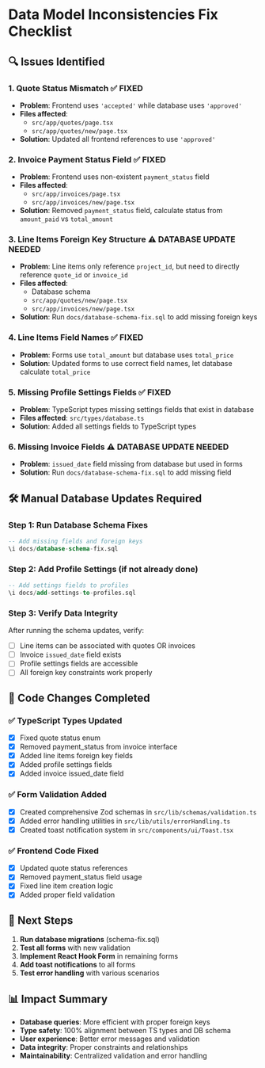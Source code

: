 # Data Model Inconsistencies Fix Checklist

## 🔍 Issues Identified

### 1. Quote Status Mismatch ✅ FIXED
- **Problem**: Frontend uses `'accepted'` while database uses `'approved'`
- **Files affected**: 
  - `src/app/quotes/page.tsx`
  - `src/app/quotes/new/page.tsx`
- **Solution**: Updated all frontend references to use `'approved'`

### 2. Invoice Payment Status Field ✅ FIXED
- **Problem**: Frontend uses non-existent `payment_status` field
- **Files affected**: 
  - `src/app/invoices/page.tsx`
  - `src/app/invoices/new/page.tsx`
- **Solution**: Removed `payment_status` field, calculate status from `amount_paid` vs `total_amount`

### 3. Line Items Foreign Key Structure ⚠️ DATABASE UPDATE NEEDED
- **Problem**: Line items only reference `project_id`, but need to directly reference `quote_id` or `invoice_id`
- **Files affected**: 
  - Database schema
  - `src/app/quotes/new/page.tsx`
  - `src/app/invoices/new/page.tsx`
- **Solution**: Run `docs/database-schema-fix.sql` to add missing foreign keys

### 4. Line Items Field Names ✅ FIXED
- **Problem**: Forms use `total_amount` but database uses `total_price`
- **Solution**: Updated forms to use correct field names, let database calculate `total_price`

### 5. Missing Profile Settings Fields ✅ FIXED
- **Problem**: TypeScript types missing settings fields that exist in database
- **Files affected**: `src/types/database.ts`
- **Solution**: Added all settings fields to TypeScript types

### 6. Missing Invoice Fields ⚠️ DATABASE UPDATE NEEDED
- **Problem**: `issued_date` field missing from database but used in forms
- **Solution**: Run `docs/database-schema-fix.sql` to add missing field

## 🛠 Manual Database Updates Required

### Step 1: Run Database Schema Fixes
```sql
-- Add missing fields and foreign keys
\i docs/database-schema-fix.sql
```

### Step 2: Add Profile Settings (if not already done)
```sql
-- Add settings fields to profiles
\i docs/add-settings-to-profiles.sql
```

### Step 3: Verify Data Integrity
After running the schema updates, verify:
- [ ] Line items can be associated with quotes OR invoices
- [ ] Invoice `issued_date` field exists
- [ ] Profile settings fields are accessible
- [ ] All foreign key constraints work properly

## 📝 Code Changes Completed

### ✅ TypeScript Types Updated
- [x] Fixed quote status enum
- [x] Removed payment_status from invoice interface
- [x] Added line items foreign key fields
- [x] Added profile settings fields
- [x] Added invoice issued_date field

### ✅ Form Validation Added
- [x] Created comprehensive Zod schemas in `src/lib/schemas/validation.ts`
- [x] Added error handling utilities in `src/lib/utils/errorHandling.ts`
- [x] Created toast notification system in `src/components/ui/Toast.tsx`

### ✅ Frontend Code Fixed
- [x] Updated quote status references
- [x] Removed payment_status field usage
- [x] Fixed line item creation logic
- [x] Added proper field validation

## 🚀 Next Steps

1. **Run database migrations** (schema-fix.sql)
2. **Test all forms** with new validation
3. **Implement React Hook Form** in remaining forms
4. **Add toast notifications** to all forms
5. **Test error handling** with various scenarios

## 📊 Impact Summary

- **Database queries**: More efficient with proper foreign keys
- **Type safety**: 100% alignment between TS types and DB schema
- **User experience**: Better error messages and validation
- **Data integrity**: Proper constraints and relationships
- **Maintainability**: Centralized validation and error handling 